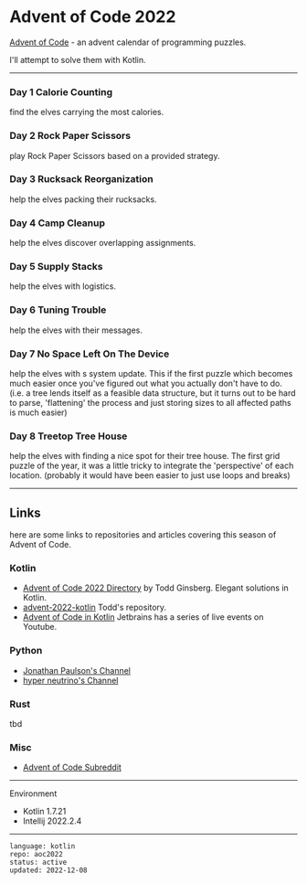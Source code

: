 # Advent of Code 2022

[Advent of Code] - an advent calendar of programming puzzles.

I'll attempt to solve them with Kotlin.

[Advent of Code]:https://adventofcode.com/2022 

---

### Day 1 Calorie Counting

find the elves carrying the most calories.

### Day 2 Rock Paper Scissors

play Rock Paper Scissors based on a provided strategy.

### Day 3 Rucksack Reorganization

help the elves packing their rucksacks.

### Day 4 Camp Cleanup

help the elves discover overlapping assignments.

### Day 5 Supply Stacks

help the elves with logistics.

### Day 6 Tuning Trouble

help the elves with their messages. 

### Day 7 No Space Left On The Device

help the elves with s system update. This if the first puzzle which becomes much easier once you've
figured out what you actually don't have to do. (i.e. a tree lends itself as a feasible data structure,
but it turns out to be hard to parse, 'flattening' the process and just storing sizes to all affected
paths is much easier)

### Day 8 Treetop Tree House

help the elves with finding a nice spot for their tree house. The first grid puzzle of the year, it
was a little tricky to integrate the 'perspective' of each location. (probably it would have been
easier to just use loops and breaks)

---

## Links

here are some links to repositories and articles covering this season of Advent of Code.

### Kotlin

- [Advent of Code 2022 Directory](https://todd.ginsberg.com/post/advent-of-code/2022/) by Todd Ginsberg. Elegant solutions in Kotlin.
- [advent-2022-kotlin](https://github.com/tginsberg/advent-2022-kotlin) Todd's repository.
- [Advent of Code in Kotlin](https://www.youtube.com/playlist?list=PLlFc5cFwUnmwxQlKf8uWp-la8BVSTH47J) Jetbrains has a series of live events on Youtube.

### Python

- [Jonathan Paulson's Channel](https://www.youtube.com/channel/UCuWLIm0l4sDpEe28t41WITA)
- [hyper neutrino's Channel](https://www.youtube.com/@hyper-neutrino)

### Rust

tbd

### Misc

- [Advent of Code Subreddit](https://www.reddit.com/r/adventofcode/)

---

Environment

- Kotlin 1.7.21
- Intellij 2022.2.4

---

```
language: kotlin
repo: aoc2022
status: active
updated: 2022-12-08
```